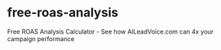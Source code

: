 # free-roas-analysis
Free ROAS Analysis Calculator - See how AILeadVoice.com can 4x your campaign performance
